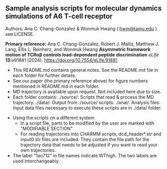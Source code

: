 ## Sample analysis scripts for molecular dynamics simulations of A6 T-cell receptor

Authors: Ana C. Chang-Gonzalez & Wonmuk Hwang ( hwm@tamu.edu ). see LICENSE.

**Primary reference:**
Ana C. Chang-Gonzalez, Robert J. Mallis, Matthew J. Lang, Ellis L. Reinherz, and Wonmuk Hwang
**Asymmetric framework motion of TCR&#x03B1;&#x03B2; controls load-dependent peptide discrimination**
*eLife* **13**:e91881 (2024). https://doi.org/10.7554/eLife.91881

* This README.md contains general notes. See the README.md file in each folder for further details.
* See our paper (the primary reference above) for figure numbers mentioned in README.md in each folder.
* MD trajectory is available upon request. Not included here due to size. 
* Each folder contains:
  ./source/: Scripts that read & process the MD trajectory. 
  ./data/: Output from ./source/ scripts.
  ./anal/: Analysis files. Input data files necessary to execute these scripts are in ./data/ folder.

- Using the scripts on a different system
  - In a script file, parts to be modified by the user are marked with "MODIFIABLE SECTION" 
  - For reading trajectories into CHARMM scripts, dcd_header*.str and input0.str files are included. They contain the file path for the trajectory data that needs to be adjusted if you want to read your own trajectories.
- The label "1ao712" in file names indicate WThigh. The two labels are used interchangeably.

